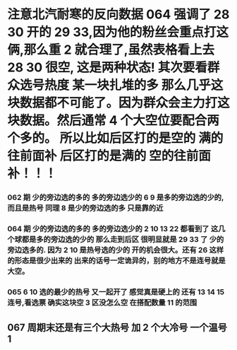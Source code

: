 # 注意北汽耐寒的反向数据 064 强调了 28 30 开的 29 33,因为他的粉丝会重点打这俩,那么重 2 就合理了,虽然表格看上去 28 30 很空, 这是两种状态! 其次要看群众选号热度 某一块扎堆的多 那么几乎这块数据都不可能了。因为群众会主力打这块数据。然后通常 4 个大空位要配合两个多的。 所以比如后区打的是空的 满的往前面补 后区打的是满的 空的往前面补！！！

### 062 期 少的旁边选的多的 多的旁边选少的 6 9 是多的旁边选的少的,而且是热号 同理 8 是少的旁边选的多 只是靠的近

### 064 期 少的旁边选的多的 多的旁边选少的 2 10 13 22 都看到了 这几个球都是多的旁边选的少的 那么走到后区 很明显就是 29 33 了 少的旁边选多的. 因为 2 10 是热号选的少的 开的机会很大。还有 26 这样的形态是很少出来的 出来的话号一定诡异的，别的地方不是连号就是大空。

### 065 6 10 选的最少的热号 又一起开了 感觉真是硬上的 还有 13 14 15 连号,看选票 确实这块空 3 区没怎么空 在搭配数量 11 的范围

## 067 周期末还是有三个大热号 加 2 个大冷号 一个温号 1
